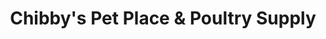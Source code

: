 ---
title: "Chibby's Pet Place & Poultry Supply"
url: /santo-tomas/chibbys-pet-place-und-poultry-supply/
shop: Tiere
---